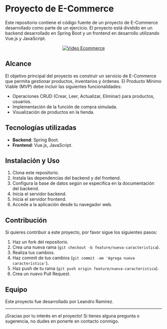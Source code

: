 # Proyecto de E-Commerce

Este repositorio contiene el código fuente de un proyecto de E-Commerce desarrollado como parte de un ejercicio. El proyecto está dividido en un backend desarrollado en Spring Boot y un frontend en desarrollo utilizando Vue.js y JavaScript.
<p align="center">
  <a href="https://youtu.be/r4aeBI5wYjE">
    <img src="https://img.youtube.com/vi/r4aeBI5wYjE/0.jpg" alt="Video Ecommerce">
  </a>
</p>

## Alcance

El objetivo principal del proyecto es construir un servicio de E-Commerce que permita gestionar productos, inventarios y órdenes. El Producto Mínimo Viable (MVP) debe incluir las siguientes funcionalidades:

- Operaciones CRUD (Crear, Leer, Actualizar, Eliminar) para productos, usuarios.
- Implementación de la función de compra simulada.
- Visualización de productos en la tienda.


## Tecnologías utilizadas

- **Backend**: Spring Boot.
- **Frontend**: Vue.js, JavaScript.

## Instalación y Uso

1. Clona este repositorio.
2. Instala las dependencias del backend y del frontend.
3. Configura la base de datos según se especifica en la documentación del backend.
4. Inicia el servidor backend.
5. Inicia el servidor frontend.
6. Accede a la aplicación desde tu navegador web.

## Contribución

Si quieres contribuir a este proyecto, por favor sigue los siguientes pasos:

1. Haz un fork del repositorio.
2. Crea una nueva rama (`git checkout -b feature/nueva-caracteristica`).
3. Realiza tus cambios.
4. Haz commit de tus cambios (`git commit -am 'Agrega nueva característica'`).
5. Haz push de tu rama (`git push origin feature/nueva-caracteristica`).
6. Crea un nuevo Pull Request.

## Equipo

Este proyecto fue desarrollado por Leandro Ramirez.

---

¡Gracias por tu interés en el proyecto! Si tienes alguna pregunta o sugerencia, no dudes en ponerte en contacto conmigo.

